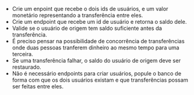 - Crie um enpoint que recebe o dois ids de usuários, e um valor monetário representando a transferência entre eles.
- Crie um endpoint que recebe um id de usuário e retorna o saldo dele.
- Valide se o usuário de origem tem saldo suficiente antes da transferência.
- É preciso pensar na possibilidade de concorrência de transferências onde duas pessoas tranferem dinheiro ao mesmo tempo para uma terceira.
- Se uma transferência falhar, o saldo do usuário de origem deve ser restaurado.
- Não é necessário endpoints para criar usuários, popule o banco de forma com que os dois usuários existam e que transferências possam ser feitas entre eles.
